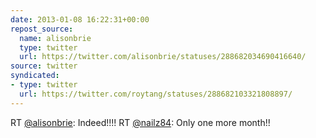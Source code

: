 ```yaml
---
date: 2013-01-08 16:22:31+00:00
repost_source:
  name: alisonbrie
  type: twitter
  url: https://twitter.com/alisonbrie/statuses/288682034690416640/
source: twitter
syndicated:
- type: twitter
  url: https://twitter.com/roytang/statuses/288682103321808897/
---
```


RT [@alisonbrie](https://twitter.com/alisonbrie/): Indeed!!!! RT [@nailz84](https://twitter.com/nailz84/): Only one more month!! 